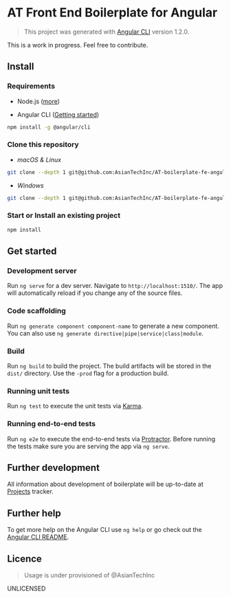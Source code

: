 AT Front End Boilerplate for Angular
=========================

> This project was generated with [Angular CLI](https://github.com/angular/angular-cli) version 1.2.0.

This is a work in progress. Feel free to contribute.

## Install
### Requirements

- Node.js ([more](http://nodejs.org/download/))

- Angular CLI ([Getting started](https://cli.angular.io/))

```bash
npm install -g @angular/cli
```

### Clone this repository

- *macOS & Linux*

```bash
git clone --depth 1 git@github.com:AsianTechInc/AT-boilerplate-fe-angular.git && cd AT-boilerplate-fe-angular && rm -rf .git
```

- *Windows*

```bash
git clone --depth 1 git@github.com:AsianTechInc/AT-boilerplate-fe-angular.git && cd AT-boilerplate-fe-angular && rd /s /q .git
```

### Start or Install an existing project

```bash
npm install
```

## Get started

### Development server

Run `ng serve` for a dev server. Navigate to `http://localhost:1510/`. The app will automatically reload if you change any of the source files.

### Code scaffolding

Run `ng generate component component-name` to generate a new component. You can also use `ng generate directive|pipe|service|class|module`.

### Build

Run `ng build` to build the project. The build artifacts will be stored in the `dist/` directory. Use the `-prod` flag for a production build.

### Running unit tests

Run `ng test` to execute the unit tests via [Karma](https://karma-runner.github.io).

### Running end-to-end tests

Run `ng e2e` to execute the end-to-end tests via [Protractor](http://www.protractortest.org/).
Before running the tests make sure you are serving the app via `ng serve`.

## Further development

All information about development of boilerplate will be up-to-date at [Projects](https://github.com/AsianTechInc/) tracker.

## Further help

To get more help on the Angular CLI use `ng help` or go check out the [Angular CLI README](https://github.com/angular/angular-cli/blob/master/README.md).

## Licence

> Usage is under provisioned of @AsianTechInc

UNLICENSED
